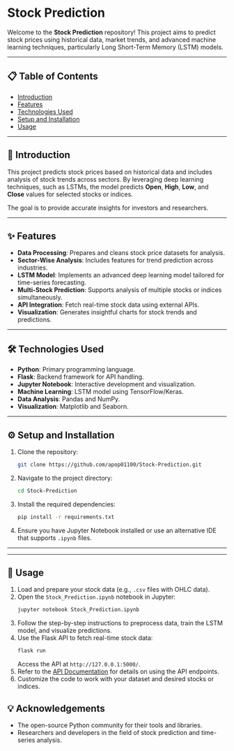 # Stock Prediction

Welcome to the **Stock Prediction** repository! This project aims to predict stock prices using historical data, market trends, and advanced machine learning techniques, particularly Long Short-Term Memory (LSTM) models.

---

## 📋 Table of Contents

- [Introduction](#introduction)
- [Features](#features)
- [Technologies Used](#technologies-used)
- [Setup and Installation](#setup-and-installation)
- [Usage](#usage)
---

## 🌟 Introduction

This project predicts stock prices based on historical data and includes analysis of stock trends across sectors. By leveraging deep learning techniques, such as LSTMs, the model predicts **Open**, **High**, **Low**, and **Close** values for selected stocks or indices. 

The goal is to provide accurate insights for investors and researchers.

---

## ✨ Features

- **Data Processing**: Prepares and cleans stock price datasets for analysis.
- **Sector-Wise Analysis**: Includes features for trend prediction across industries.
- **LSTM Model**: Implements an advanced deep learning model tailored for time-series forecasting.
- **Multi-Stock Prediction**: Supports analysis of multiple stocks or indices simultaneously.
- **API Integration**: Fetch real-time stock data using external APIs.
- **Visualization**: Generates insightful charts for stock trends and predictions.

---

## 🛠️ Technologies Used

- **Python**: Primary programming language.
- **Flask**: Backend framework for API handling.
- **Jupyter Notebook**: Interactive development and visualization.
- **Machine Learning**: LSTM model using TensorFlow/Keras.
- **Data Analysis**: Pandas and NumPy.
- **Visualization**: Matplotlib and Seaborn.

---

## ⚙️ Setup and Installation

1. Clone the repository:
   ```bash
   git clone https://github.com/apop01100/Stock-Prediction.git
   ```

2. Navigate to the project directory:
   ```bash
   cd Stock-Prediction
   ```

3. Install the required dependencies:
   ```bash
   pip install -r requirements.txt
   ```

4. Ensure you have Jupyter Notebook installed or use an alternative IDE that supports `.ipynb` files.

---

---

## 🚀 Usage

1. Load and prepare your stock data (e.g., `.csv` files with OHLC data).
2. Open the `Stock_Prediction.ipynb` notebook in Jupyter:
   ```bash
   jupyter notebook Stock_Prediction.ipynb
   ```
3. Follow the step-by-step instructions to preprocess data, train the LSTM model, and visualize predictions.
4. Use the Flask API to fetch real-time stock data:
   ```bash
   flask run
   ```
   Access the API at `http://127.0.0.1:5000/`.
5. Refer to the [API Documentation](https://documenter.getpostman.com/view/31842216/2sAYQZHCCC) for details on using the API endpoints.
6. Customize the code to work with your dataset and desired stocks or indices.

## 💡 Acknowledgements

- The open-source Python community for their tools and libraries.
- Researchers and developers in the field of stock prediction and time-series analysis.
